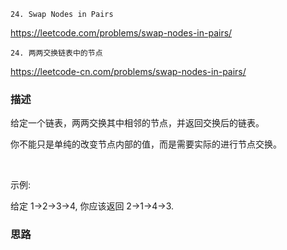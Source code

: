 `24. Swap Nodes in Pairs`

<https://leetcode.com/problems/swap-nodes-in-pairs/>

`24. 两两交换链表中的节点`

<https://leetcode-cn.com/problems/swap-nodes-in-pairs/>

### 描述
给定一个链表，两两交换其中相邻的节点，并返回交换后的链表。

你不能只是单纯的改变节点内部的值，而是需要实际的进行节点交换。

 

示例:

给定 1->2->3->4, 你应该返回 2->1->4->3.



### 思路

